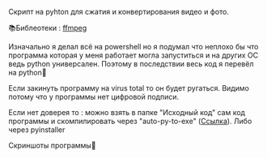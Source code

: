 Скрипт на pyhton для сжатия и конвертирования видео и фото. 

📚Библеотеки : <a href = "https://ffmpeg.org/">ffmpeg</a>


Изначально я делал всё на powershell но я подумал что неплохо бы что программа которая у меня работает могла запуститься и на других ОС ведь python универсален. Поэтому в последствии весь код я перевёл на python🐍

Если закинуть программу на virus total то он будет ругаться. Видимо потому что у программы нет цифровой подписи.

Если нет доверея то :  можно взять в папке "Исходный код" сам код программы и скомпилировать через "auto-py-to-exe" (<a href = "https://pypi.org/project/auto-py-to-exe/">Ссылка</a>). Либо через pyinstaller

Скриншоты программы🦉


